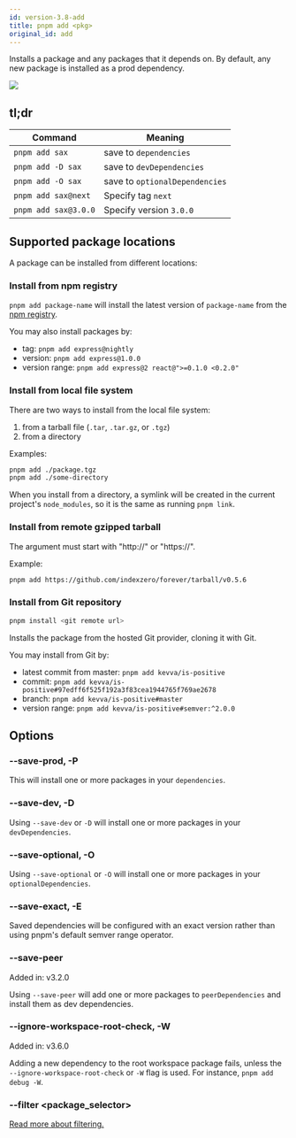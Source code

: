 ```yaml
---
id: version-3.8-add
title: pnpm add <pkg>
original_id: add
---
```


Installs a package and any packages that it depends on.
By default, any new package is installed as a prod dependency.

![](/img/demos/pnpm-install-package.svg)

## tl;dr

|Command|Meaning|
|--|--|
|`pnpm add sax`                          |save to `dependencies`              |
|`pnpm add -D sax`                       |save to `devDependencies`           |
|`pnpm add -O sax`                       |save to `optionalDependencies`      |
|`pnpm add sax@next`                     |Specify tag `next`                  |
|`pnpm add sax@3.0.0`                    |Specify version `3.0.0`             |

## Supported package locations

A package can be installed from different locations:

### Install from npm registry

`pnpm add package-name` will install the latest version
of `package-name` from the [npm registry](https://www.npmjs.com/).

You may also install packages by:

* tag: `pnpm add express@nightly`
* version: `pnpm add express@1.0.0`
* version range: `pnpm add express@2 react@">=0.1.0 <0.2.0"`

### Install from local file system

There are two ways to install from the local file system:

1. from a tarball file (`.tar`, `.tar.gz`, or `.tgz`)
2. from a directory

Examples:

```sh
pnpm add ./package.tgz
pnpm add ./some-directory
```

When you install from a directory, a symlink will be created in the
current project's `node_modules`, so it is the same as running
`pnpm link`.

### Install from remote gzipped tarball

The argument must start with "http://" or "https://".

Example:

```sh
pnpm add https://github.com/indexzero/forever/tarball/v0.5.6
```

### Install from Git repository

```sh
pnpm install <git remote url>
```

Installs the package from the hosted Git provider, cloning it with Git.

You may install from Git by:

* latest commit from master: `pnpm add kevva/is-positive`
* commit: `pnpm add kevva/is-positive#97edff6f525f192a3f83cea1944765f769ae2678`
* branch: `pnpm add kevva/is-positive#master`
* version range: `pnpm add kevva/is-positive#semver:^2.0.0`

## Options

### --save-prod, -P

This will install one or more packages in your `dependencies`.

### --save-dev, -D

Using `--save-dev` or `-D` will install one or more packages in your `devDependencies`.

### --save-optional, -O

Using `--save-optional` or `-O` will install one or more packages in your `optionalDependencies`.

### --save-exact, -E

Saved dependencies will be configured with an exact version rather than using pnpm's default semver range operator.

### --save-peer

Added in: v3.2.0

Using `--save-peer` will add one or more packages to `peerDependencies` and install them as dev dependencies.

### --ignore-workspace-root-check, -W

Added in: v3.6.0

Adding a new dependency to the root workspace package fails, unless the `--ignore-workspace-root-check` or `-W` flag is used.
For instance, `pnpm add debug -W`.

### --filter &lt;package_selector>

[Read more about filtering.](../filtering)
